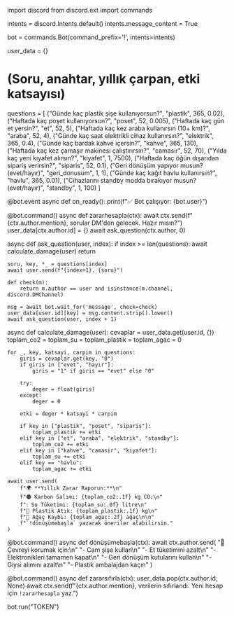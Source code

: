 import discord
from discord.ext import commands

intents = discord.Intents.default()
intents.message_content = True

bot = commands.Bot(command_prefix='!', intents=intents)

user_data = {}

# (Soru, anahtar, yıllık çarpan, etki katsayısı)
questions = [
    ("Günde kaç plastik şişe kullanıyorsun?", "plastik", 365, 0.02),
    ("Haftada kaç poşet kullanıyorsun?", "poset", 52, 0.005),
    ("Haftada kaç gün et yersin?", "et", 52, 5),
    ("Haftada kaç kez araba kullanırsın (10+ km)?", "araba", 52, 4),
    ("Günde kaç saat elektrikli cihaz kullanırsın?", "elektrik", 365, 0.4),
    ("Günde kaç bardak kahve içersin?", "kahve", 365, 130),
    ("Haftada kaç kez çamaşır makinesi çalıştırırsın?", "camasir", 52, 70),
    ("Yılda kaç yeni kıyafet alırsın?", "kiyafet", 1, 7500),
    ("Haftada kaç öğün dışarıdan sipariş verirsin?", "siparis", 52, 0.1),
    ("Geri dönüşüm yapıyor musun? (evet/hayır)", "geri_donusum", 1, 1),
    ("Günde kaç kağıt havlu kullanırsın?", "havlu", 365, 0.01),
    ("Cihazlarını standby modda bırakıyor musun? (evet/hayır)", "standby", 1, 100)
]

@bot.event
async def on_ready():
    print(f"✅ Bot çalışıyor: {bot.user}")

@bot.command()
async def zararhesapla(ctx):
    await ctx.send(f"{ctx.author.mention}, sorular DM'den gelecek. Hazır mısın?")
    user_data[ctx.author.id] = {}
    await ask_question(ctx.author, 0)

async def ask_question(user, index):
    if index >= len(questions):
        await calculate_damage(user)
        return

    soru, key, *_ = questions[index]
    await user.send(f"{index+1}. {soru}")

    def check(m):
        return m.author == user and isinstance(m.channel, discord.DMChannel)

    msg = await bot.wait_for('message', check=check)
    user_data[user.id][key] = msg.content.strip().lower()
    await ask_question(user, index + 1)

async def calculate_damage(user):
    cevaplar = user_data.get(user.id, {})
    toplam_co2 = toplam_su = toplam_plastik = toplam_agac = 0

    for _, key, katsayi, carpim in questions:
        giris = cevaplar.get(key, "0")
        if giris in ["evet", "hayır"]:
            giris = "1" if giris == "evet" else "0"

        try:
            deger = float(giris)
        except:
            deger = 0

        etki = deger * katsayi * carpim

        if key in ["plastik", "poset", "siparis"]:
            toplam_plastik += etki
        elif key in ["et", "araba", "elektrik", "standby"]:
            toplam_co2 += etki
        elif key in ["kahve", "camasir", "kiyafet"]:
            toplam_su += etki
        elif key == "havlu":
            toplam_agac += etki

    await user.send(
        f"🌍 **Yıllık Zarar Raporun:**\n"
        f"🟤 Karbon Salımı: {toplam_co2:.1f} kg CO₂\n"
        f"💧 Su Tüketimi: {toplam_su:.0f} litre\n"
        f"🧴 Plastik Atık: {toplam_plastik:.1f} kg\n"
        f"🌳 Ağaç Kaybı: {toplam_agac:.2f} ağaç\n\n"
        f"`!dönüşümebaşla` yazarak öneriler alabilirsin."
    )

@bot.command()
async def dönüşümebaşla(ctx):
    await ctx.author.send(
        "🌱 Çevreyi korumak için:\n"
        "- Cam şişe kullan\n"
        "- Et tüketimini azalt\n"
        "- Elektronikleri tamamen kapat\n"
        "- Geri dönüşüm kutularını kullan\n"
        "- Giysi alımını azalt\n"
        "- Plastik ambalajdan kaçın"
    )

@bot.command()
async def zararsıfırla(ctx):
    user_data.pop(ctx.author.id, None)
    await ctx.send(f"{ctx.author.mention}, verilerin sıfırlandı. Yeni hesap için `!zararhesapla` yaz.")

bot.run("TOKEN")
